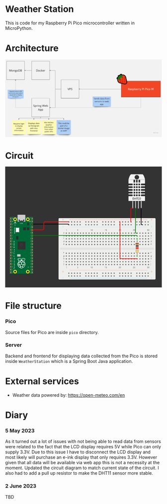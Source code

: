 # Weather Station
This is code for my Raspberry Pi Pico microcontroller written in MicroPython.

# Architecture
![architecture](WeatherStationArchitecture.jpg)

# Circuit
![pico-schematic](pico_schematic.png)

# File structure

### Pico
Source files for Pico are inside `pico` directory.

### Server
Backend and frontend for displaying data collected from the Pico is stored inside `WeatherStation` which is a Spring Boot Java application.

# External services
- Weather data powered by: https://open-meteo.com/en

# Diary

### 5 May 2023
As it turned out a lot of issues with not being able to read data from sensors were
related to the fact that the LCD display requires 5V while Pico can only supply 3.3V.
Due to this issue I have to disconnect the LCD display and most likely will
purchase an e-ink display that only requires 3.3V. However given that all data
will be available via web app this is not a necessity at the moment. Updated the
circuit diagram to match current state of the circuit. I also had to add a pull up
resistor to make the DHT11 sensor more stable.

### 2 June 2023
TBD